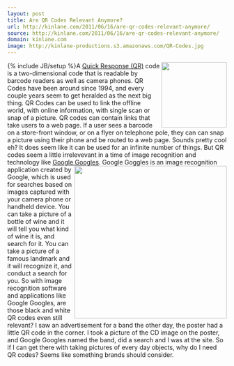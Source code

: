 ```yaml
---
layout: post
title: Are QR Codes Relevant Anymore?
url: http://kinlane.com/2011/06/16/are-qr-codes-relevant-anymore/
source: http://kinlane.com/2011/06/16/are-qr-codes-relevant-anymore/
domain: kinlane.com
image: http://kinlane-productions.s3.amazonaws.com/QR-Codes.jpg
---
```

{% include JB/setup %}<img class="c1" src="http://kinlane-productions.s3.amazonaws.com/QR-Codes.jpg" alt="" width="150" align="right" />A <a title="Quick Response(QR)" href="http://en.wikipedia.org/wiki/QR_code">Quick Response (QR)</a> code is a two-dimensional code that is readable by barcode readers as well as camera phones. QR Codes have been around since 1994, and every couple years seem to get heralded as the next big thing. QR Codes can be used to link the offline world, with online information, with single scan or snap of a picture. QR codes can contain links that take users to a web page. If a user sees a barcode on a store-front window, or on a flyer on telephone pole, they can can snap a picture using their phone and be routed to a web page. Sounds pretty cool eh? It does seem like it can be used for an infinite number of things. But QR codes seem a little irrelevevant in a time of image recognition and technology like <a title="Google Googles" href="http://www.google.com/mobile/goggles/#text">Google Googles</a>. <img class="c1" src="http://kinlane-productions.s3.amazonaws.com/google/google-goggles.png" alt="" width="350" align="right" />Google Goggles is an image recognition application created by Google, which is used for searches based on images captured with your camera phone or handheld device. You can take a picture of a bottle of wine and it will tell you what kind of wine it is, and search for it. You can take a picture of a famous landmark and it will recognize it, and conduct a search for you. So with image recognition software and applications like Google Googles, are those black and white QR codes even still relevant? I saw an advertisement for a band the other day, the poster had a little QR code in the corner. I took a picture of the CD image on the poster, and Google Googles named the band, did a search and I was at the site. So if I can get there with taking pictures of every day objects, why do I need QR codes? Seems like something brands should consider.